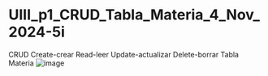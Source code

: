 # UIII_p1_CRUD_Tabla_Materia_4_Nov_2024-5i
CRUD Create-crear Read-leer Update-actualizar Delete-borrar  Tabla Materia
![image](https://github.com/user-attachments/assets/9f23011f-789e-4731-8c70-5ce6866a089a)
